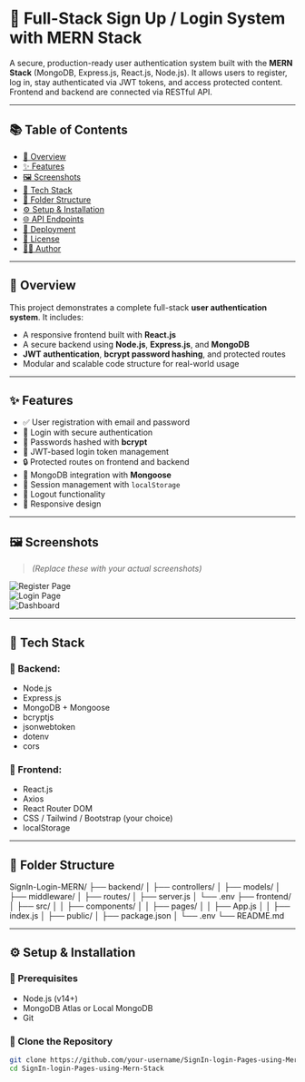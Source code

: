 # 🔐 Full-Stack Sign Up / Login System with MERN Stack

A secure, production-ready user authentication system built with the **MERN Stack** (MongoDB, Express.js, React.js, Node.js). It allows users to register, log in, stay authenticated via JWT tokens, and access protected content. Frontend and backend are connected via RESTful API.

---

## 📚 Table of Contents

- [📄 Overview](#-overview)
- [✨ Features](#-features)
- [🖼️ Screenshots](#️-screenshots)
- [🧱 Tech Stack](#-tech-stack)
- [📂 Folder Structure](#-folder-structure)
- [⚙️ Setup & Installation](#️-setup--installation)
- [🌐 API Endpoints](#-api-endpoints)
- [🚀 Deployment](#-deployment)
- [📜 License](#-license)
- [🙋‍♂️ Author](#-author)

---

## 📄 Overview

This project demonstrates a complete full-stack **user authentication system**. It includes:

- A responsive frontend built with **React.js**
- A secure backend using **Node.js**, **Express.js**, and **MongoDB**
- **JWT authentication**, **bcrypt password hashing**, and protected routes
- Modular and scalable code structure for real-world usage

---

## ✨ Features

- ✅ User registration with email and password
- 🔐 Login with secure authentication
- 🔄 Passwords hashed with **bcrypt**
- 🪪 JWT-based login token management
- 🔒 Protected routes on frontend and backend
- 💾 MongoDB integration with **Mongoose**
- 🧠 Session management with `localStorage`
- 🔁 Logout functionality
- 📱 Responsive design

---

## 🖼️ Screenshots

> *(Replace these with your actual screenshots)*

![Register Page](screenshots/register.png)  
![Login Page](screenshots/login.png)  
![Dashboard](screenshots/dashboard.png)

---

## 🧱 Tech Stack

### 🔧 Backend:
- Node.js
- Express.js
- MongoDB + Mongoose
- bcryptjs
- jsonwebtoken
- dotenv
- cors

### 🎨 Frontend:
- React.js
- Axios
- React Router DOM
- CSS / Tailwind / Bootstrap (your choice)
- localStorage

---

## 📂 Folder Structure


SignIn-Login-MERN/
├── backend/
│ ├── controllers/
│ ├── models/
│ ├── middleware/
│ ├── routes/
│ ├── server.js
│ └── .env
├── frontend/
│ ├── src/
│ │ ├── components/
│ │ ├── pages/
│ │ ├── App.js
│ │ ├── index.js
│ ├── public/
│ ├── package.json
│ └── .env
└── README.md


---

## ⚙️ Setup & Installation

### 🧩 Prerequisites
- Node.js (v14+)
- MongoDB Atlas or Local MongoDB
- Git

### 🔄 Clone the Repository

```bash
git clone https://github.com/your-username/SignIn-login-Pages-using-Mern-Stack.git
cd SignIn-login-Pages-using-Mern-Stack
